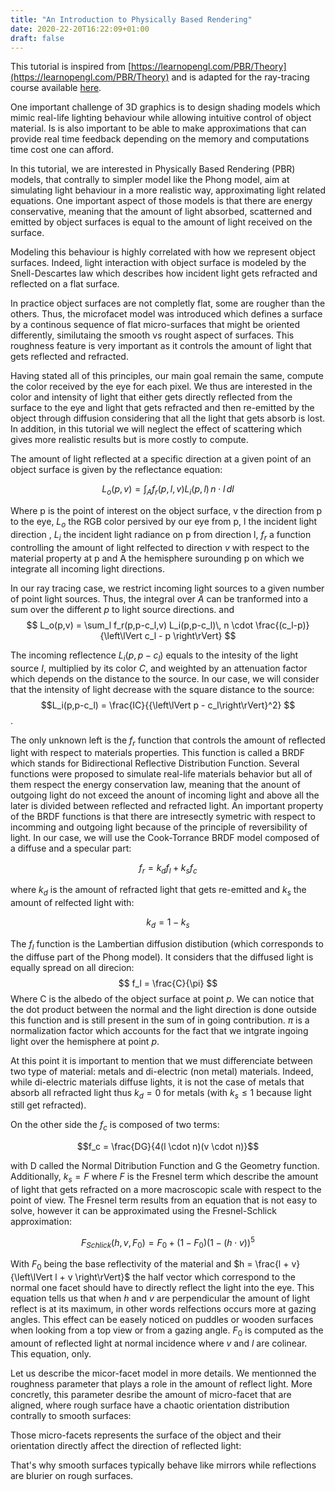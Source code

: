 ```yaml
---
title: "An Introduction to Physically Based Rendering"
date: 2020-22-20T16:22:09+01:00
draft: false
---
```


<script type="text/x-mathjax-config">
MathJax.Hub.Config({
  tex2jax: {
    inlineMath: [['$','$'], ['\\(','\\)']],
    displayMath: [['$$','$$'], ['\[','\]']],
    processEscapes: true,
    processEnvironments: true,
    skipTags: ['script', 'noscript', 'style', 'textarea', 'pre'],
    TeX: { equationNumbers: { autoNumber: "AMS" },
         extensions: ["AMSmath.js", "AMSsymbols.js"] }
  }
});
</script>

<script type="text/x-mathjax-config">
  MathJax.Hub.Queue(function() {
    // Fix <code> tags after MathJax finishes running. This is a
    // hack to overcome a shortcoming of Markdown. Discussion at
    // https://github.com/mojombo/jekyll/issues/199
    var all = MathJax.Hub.getAllJax(), i;
    for(i = 0; i < all.length; i += 1) {
        all[i].SourceElement().parentNode.className += ' has-jax';
    }
});
</script>


<script type="text/javascript" src="https://cdnjs.cloudflare.com/ajax/libs/mathjax/2.7.1/MathJax.js?config=TeX-AMS-MML_HTMLorMML">
</script>


This tutorial is inspired from [https://learnopengl.com/PBR/Theory](https://learnopengl.com/PBR/Theory) and is adapted for the ray-tracing course available [here](../raytracing_practs).

One important challenge of 3D graphics is to design shading models which mimic real-life lighting behaviour while allowing intuitive control of object material. Is is also important to be able to make approximations that can provide real time feedback depending on the memory and computations time cost one can afford.

In this tutorial, we are interested in Physically Based Rendering (PBR) models, that contrally to simpler model like the Phong model, aim at simulating light behaviour in a more realistic way, approximating light related equations.
One important aspect of those models is that there are energy conservative, meaning that the amount of light absorbed, scatterned and emitted by object surfaces is equal to the amount of light received on the surface. 

Modeling this behaviour is highly correlated with how we represent object surfaces.  Indeed, light interaction with object surface is modeled by the Snell-Descartes law which describes how incident light gets refracted and reflected on a flat surface.

In practice object surfaces are not completly flat, some are rougher than the others. Thus, the microfacet model was introduced which defines a surface by a continous sequence of flat micro-surfaces that might be oriented differently, similutaing the smooth vs rought aspect of surfaces. This roughness feature is very important as it controls the amount of light that gets reflected and refracted.

Having stated all of this principles, our main goal remain the same, compute the color received by the eye for each pixel. We thus are interested in the color and intensity of light that either gets directly reflected from the surface to the eye and light that gets refracted and then re-emitted by the object through diffusion considering that all the light that gets absorb is lost. In addition, in this tutorial we will neglect the effect of scattering which gives more realistic results but is more costly to compute. 

The amount of light reflected at a specific direction at a given point of an object surface is given by the reflectance equation:

$$ L_o(p,v) = \int_A f_r(p,l,v) L_i(p,l)\, n \cdot l  \,dl $$

Where p is the point of interest on the object surface, v the direction from p to the eye, $L_o$ the RGB color persived by our eye from p, l the incident light direction , $L_i$ the incident light radiance on p from direction l, $f_r$ a function controlling the amount of light relfected to direction $v$ with respect to the material property at p and A the hemisphere surounding p on which we integrate all incoming light directions.

In our ray tracing case, we restrict incoming light sources to a given number of point light sources. Thus, the integral over $A$ can be tranformed into a sum over the different $p$ to light source directions. and $$ L_o(p,v) = \sum_l f_r(p,p-c_l,v) L_i(p,p-c_l)\, n \cdot \frac{(c_l-p)}{\left\lVert   c_l - p \right\rVert}  $$

The incoming reflectence $L_i(p,p-c_l)$ equals to the intesity of the light source $I$, multiplied by its color $C$, and weighted by an attenuation factor which depends on the distance to the source. 
In our case, we will consider that the intensity of light decrease with the square distance to the source: $$L_i(p,p-c_l) = \frac{IC}{{\left\lVert p - c_l\right\rVert}^2} $$.

The only unknown left is the $f_r$ function that controls the amount of reflected light with respect to materials properties. This function is called a BRDF which stands for Bidirectional Reflective Distribution Function. Several functions were proposed to simulate real-life materials behavior but all of them respect the energy conservation law, meaning that the anount of outgoing light do not exceed the anount of incoming light and above all the later is divided between reflected and refracted light. An important property of the BRDF functions is that there are intresectly symetric with respect to incomming and outgoing light because of the principle of reversibility of light.
In our case, we will use the Cook-Torrance BRDF model composed of a diffuse and a specular part: 

$$f_r = k_d f_l + k_s f_c$$

where $k_d$ is the amount of refracted light that gets re-emitted and $k_s$ the amount of relfected light with: 

$$ k_d = 1 - k_s $$

The $f_{l}$ function is the Lambertian diffusion distibution (which corresponds to the diffuse part of the Phong model). It considers that the diffused light is equally spread on all direcion:
 $$ f_l = \frac{C}{\pi} $$ 
Where C is the albedo of the object surface at point $p$. We can notice that the dot product between the normal and the light direction is done outside this function and is still present in the sum of in going contribution. $\pi$ is a normalization factor which accounts for the fact that we intgrate ingoing light over the hemisphere at point $p$. 

At this point it is important to mention that we must differenciate between two type of material: metals and di-electric (non metal) materials.
Indeed, while di-electric materials diffuse lights, it is not the case of metals that absorb all refracted light thus $k_d = 0$ for metals (with $k_s \leq 1$ because light still get refracted).

On the other side the $f_c$ is composed of two terms:

$$f_c = \frac{DG}{4(l \cdot n)(v \cdot n)}$$

with D called the Normal Ditribution Function and G the Geometry function. Additionally, $k_s = F$ where $F$ is the Fresnel term which describe the amount of light that gets refracted on a more macroscopic scale with respect to the point of view. The Fresnel term results from an equation that is not easy to solve, however it can be approximated using the Fresnel-Schlick approximation: 

$$ F_{Schlick}(h, v, F_0) = F_0 + (1 - F_0) (1 - (h \cdot v))^5 $$ 

With $F_0$ being the base reflectivity of the material and $h = \frac{l + v}{\left\lVert l + v \right\rVert}$ the half vector which correspond to the normal one facet should have to directly reflect the light into the eye.
This equation tells us that when $h$ and $v$ are perpendicular the amount of light reflect is at its maximum, in other words relfections occurs more at gazing angles. This effect can be easely noticed on puddles or wooden surfaces when looking from a top view or from a gazing angle. $F_0$ is computed as the amount of reflected light at normal incidence where $v$ and $l$ are colinear.
This equation, only.

Let us describe the micor-facet model in more details. We mentionned the roughness parameter that plays a role in the amount of reflect light. More concretly, this parameter desribe the amount of micro-facet that are aligned, where rough surface have a chaotic orientation distribution contrally to smooth surfaces:


Those micro-facets represents the surface of the object and their orientation directly affect the direction of reflected light:

That's why smooth surfaces typically behave like mirrors while reflections are blurier on rough surfaces.












